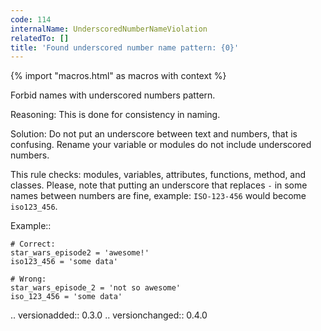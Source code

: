 ```yaml
---
code: 114
internalName: UnderscoredNumberNameViolation
relatedTo: []
title: 'Found underscored number name pattern: {0}'
---
```


{% import "macros.html" as macros with context %}

Forbid names with underscored numbers pattern.

Reasoning: This is done for consistency in naming.

Solution: Do not put an underscore between text and numbers, that is
confusing. Rename your variable or modules do not include underscored
numbers.

This rule checks: modules, variables, attributes, functions, method, and
classes. Please, note that putting an underscore that replaces `-` in
some names between numbers are fine, example: `ISO-123-456` would become
`iso123_456`.

Example::

    # Correct:
    star_wars_episode2 = 'awesome!'
    iso123_456 = 'some data'
    
    # Wrong:
    star_wars_episode_2 = 'not so awesome'
    iso_123_456 = 'some data'

.. versionadded:: 0.3.0 .. versionchanged:: 0.4.0